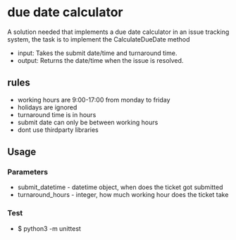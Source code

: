 # due date calculator
A solution needed that implements a due date calculator in an issue tracking system, the task is to implement the CalculateDueDate method
- input: Takes the submit date/time and turnaround time.
- output: Returns the date/time when the issue is resolved.
## rules
- working hours are 9:00-17:00 from monday to friday
- holidays are ignored
- turnaround time is in hours
- submit date can only be between working hours
- dont use thirdparty libraries
## Usage
### Parameters
- submit_datetime - datetime object, when does the ticket got submitted
- turnaround_hours - integer, how much working hour does the ticket take
### Test
- $ python3 -m unittest